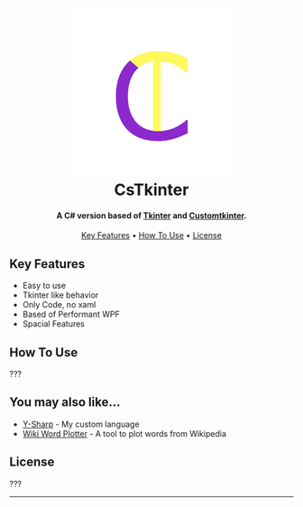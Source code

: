 
<h1 align="center">
  <br>
  <img src="./Media/Logo.png" alt="Markdownify" width="300">
  <br>
  CsTkinter
  <br>
</h1>

<h4 align="center">A C# version based of <a href="https://docs.python.org/3/library/tkinter.html" target="_blank">Tkinter</a> and <a href="https://customtkinter.tomschimansky.com/" target="_blank">Customtkinter</a>.</h4>


<p align="center">
  <a href="#key-features">Key Features</a> •
  <a href="#how-to-use">How To Use</a> •
  <a href="#license">License</a>
</p>

<!--? ![screenshot](https://raw.githubusercontent.com/amitmerchant1990/electron-markdownify/master/app/img/markdownify.gif) -->
## Key Features

* Easy to use
* Tkinter like behavior
* Only Code, no xaml  
* Based of Performant WPF
* Spacial Features

## How To Use

???

## You may also like...

- [Y-Sharp](https://github.com/xXrederXx/YSharp) - My custom language
- [Wiki Word Plotter](https://github.com/xXrederXx/WikiWordPlotter) - A tool to plot words from Wikipedia

## License

???

---
